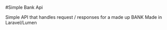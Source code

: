 #Simple Bank Api

Simple API that handles request / responses for a made up BANK
Made in Laravel/Lumen

